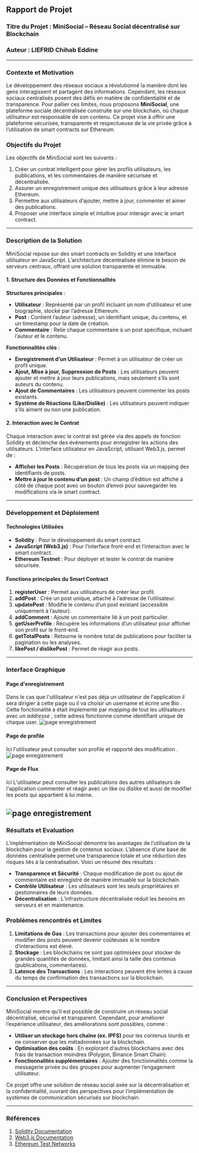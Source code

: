 ## Rapport de Projet

### Titre du Projet : MiniSocial – Réseau Social décentralisé sur Blockchain

### Auteur : LIEFRID Chihab Eddine

---

### Contexte et Motivation

Le développement des réseaux sociaux a révolutionné la manière dont les gens interagissent et partagent des informations. Cependant, les réseaux sociaux centralisés posent des défis en matière de confidentialité et de transparence. Pour pallier ces limites, nous proposons **MiniSocial**, une plateforme sociale décentralisée construite sur une blockchain, où chaque utilisateur est responsable de son contenu. Ce projet vise à offrir une plateforme sécurisée, transparente et respectueuse de la vie privée grâce à l’utilisation de smart contracts sur Ethereum.

### Objectifs du Projet

Les objectifs de MiniSocial sont les suivants :

1. Créer un contrat intelligent pour gérer les profils utilisateurs, les publications, et les commentaires de manière sécurisée et décentralisée.
2. Assurer un enregistrement unique des utilisateurs grâce à leur adresse Ethereum.
3. Permettre aux utilisateurs d’ajouter, mettre à jour, commenter et aimer des publications.
4. Proposer une interface simple et intuitive pour interagir avec le smart contract.

---

### Description de la Solution

MiniSocial repose sur des smart contracts en Solidity et une interface utilisateur en JavaScript. L’architecture décentralisée élimine le besoin de serveurs centraux, offrant une solution transparente et immuable.

#### 1. Structure des Données et Fonctionnalités

**Structures principales** :
- **Utilisateur** : Représenté par un profil incluant un nom d’utilisateur et une biographie, stocké par l’adresse Ethereum.
- **Post** : Contient l’auteur (adresse), un identifiant unique, du contenu, et un timestamp pour la date de création.
- **Commentaire** : Relie chaque commentaire à un post spécifique, incluant l’auteur et le contenu.

**Fonctionnalités clés** :
- **Enregistrement d’un Utilisateur** : Permet à un utilisateur de créer un profil unique.
- **Ajout, Mise à jour, Suppression de Posts** : Les utilisateurs peuvent ajouter et mettre à jour leurs publications, mais seulement s’ils sont auteurs du contenu.
- **Ajout de Commentaires** : Les utilisateurs peuvent commenter les posts existants.
- **Système de Réactions (Like/Dislike)** : Les utilisateurs peuvent indiquer s’ils aiment ou non une publication.

#### 2. Interaction avec le Contrat

Chaque interaction avec le contrat est gérée via des appels de fonction Solidity et déclenche des événements pour enregistrer les actions des utilisateurs. L’interface utilisateur en JavaScript, utilisant Web3.js, permet de :
- **Afficher les Posts** : Récupération de tous les posts via un mapping des identifiants de posts.
- **Mettre à jour le contenu d’un post** : Un champ d’édition est affiché à côté de chaque post avec un bouton d’envoi pour sauvegarder les modifications via le smart contract.

---

### Développement et Déploiement

#### Technologies Utilisées
- **Solidity** : Pour le développement du smart contract.
- **JavaScript (Web3.js)** : Pour l’interface front-end et l’interaction avec le smart contract.
- **Ethereum Testnet** : Pour déployer et tester le contrat de manière sécurisée.
  
#### Fonctions principales du Smart Contract

1. **registerUser** : Permet aux utilisateurs de créer leur profil.
2. **addPost** : Crée un post unique, attaché à l’adresse de l’utilisateur.
3. **updatePost** : Modifie le contenu d’un post existant (accessible uniquement à l’auteur).
4. **addComment** : Ajoute un commentaire lié à un post particulier.
5. **getUserProfile** : Récupère les informations d’un utilisateur pour afficher son profil sur le front-end.
6. **getTotalPosts** : Retourne le nombre total de publications pour faciliter la pagination ou les analyses.
7. **likePost / dislikePost** : Permet de réagir aux posts.

---
### Interface Graphique
#### Page d'enregistrement
Dans le cas que l'utilisateur n'est pas déja un utilisateur de l'application il sera dirigier à cette page ou il va choisir un username et écrire une Bio .
Cette fonctionalité à était implementé par *mapping* de tout les utilisateurs avec un *addresse* , cette adress fonctionne comme identifiant unique de chaque user.
![page enregistrement](./public/reg.png)
#### Page de profile
Ici l'utilisateur peut consulter son profile et rapporté des modification .
![page enregistrement](./public/profile.png)
#### Page de Flux

Ici L'utilisateur peut consulter les publications des autres utilisateurs de l'application commenter et réagir avec un like ou dislike et aussi de modifier les posts qui appartient à lui méme.

![page enregistrement](./public/flux.png)
---

### Résultats et Evaluation

L'implémentation de MiniSocial démontre les avantages de l’utilisation de la blockchain pour la gestion de contenus sociaux. L’absence d’une base de données centralisée permet une transparence totale et une réduction des risques liés à la centralisation. Voici un résumé des résultats :

- **Transparence et Sécurité** : Chaque modification de post ou ajout de commentaire est enregistré de manière immuable sur la blockchain.
- **Contrôle Utilisateur** : Les utilisateurs sont les seuls propriétaires et gestionnaires de leurs données.
- **Décentralisation** : L’infrastructure décentralisée réduit les besoins en serveurs et en maintenance.

### Problèmes rencontrés et Limites

1. **Limitations de Gas** : Les transactions pour ajouter des commentaires et modifier des posts peuvent devenir coûteuses si le nombre d’interactions est élevé.
2. **Stockage** : Les blockchains ne sont pas optimisées pour stocker de grandes quantités de données, limitant ainsi la taille des contenus (publications, commentaires).
3. **Latence des Transactions** : Les interactions peuvent être lentes à cause du temps de confirmation des transactions sur la blockchain.

---

### Conclusion et Perspectives

MiniSocial montre qu’il est possible de construire un réseau social décentralisé, sécurisé et transparent. Cependant, pour améliorer l’expérience utilisateur, des améliorations sont possibles, comme :
- **Utiliser un stockage hors chaîne (ex. IPFS)** pour les contenus lourds et ne conserver que les métadonnées sur la blockchain.
- **Optimisation des coûts** : En explorant d'autres blockchains avec des frais de transaction moindres (Polygon, Binance Smart Chain).
- **Fonctionnalités supplémentaires** : Ajouter des fonctionnalités comme la messagerie privée ou des groupes pour augmenter l’engagement utilisateur.

Ce projet offre une solution de réseau social axée sur la décentralisation et la confidentialité, ouvrant des perspectives pour l’implémentation de systèmes de communication sécurisés sur blockchain.

---

### Références

1. [Solidity Documentation](https://docs.soliditylang.org/)
2. [Web3.js Documentation](https://web3js.readthedocs.io/)
3. [Ethereum Test Networks](https://ethereum.org/en/developers/docs/networks/)
